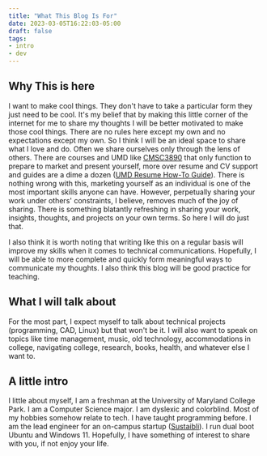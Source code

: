 ```yaml
---
title: "What This Blog Is For"
date: 2023-03-05T16:22:03-05:00
draft: false
tags:
- intro
- dev
---
```


## Why This is here

I want to make cool things. They don't have to take a particular form they just need to be cool. It's my belief that by making this little corner of the internet for me to share my thoughts I will be better motivated to make those cool things. There are no rules here except my own and no expectations except my own. So I think I will be an ideal space to share what I love and do. Often we share ourselves only through the lens of others. There are courses and UMD like [CMSC3890](https://github.com/UMD-CS-STICs/389Ospring18) that only function to prepare to market and present yourself, more over resume and CV support and guides are a dime a dozen ([UMD Resume How-To Guide](https://careers.umd.edu/find-jobs-internships/resumes-cover-letters/resume-how-to-guide)). There is nothing wrong with this, marketing yourself as an individual is one of the most important skills anyone can have. However, perpetually sharing your work under others' constraints, I believe, removes much of the joy of sharing. There is something blatantly refreshing in sharing your work, insights, thoughts, and projects on your own terms. So here I will do just that.

I also think it is worth noting that writing like this on a regular basis will improve my skills when it comes to technical communications. Hopefully, I will be able to more complete and quickly form meaningful ways to communicate my thoughts. I also think this blog will be good practice for teaching.

## What I will talk about

For the most part, I expect myself to talk about technical projects (programming, CAD, Linux) but that won't be it. I will also want to speak on topics like time management, music, old technology, accommodations in college, navigating college, research, books, health, and whatever else I want to. 

## A little intro

I little about myself, I am a freshman at the University of Maryland College Park. I am a Computer Science major. I am dyslexic and colorblind. Most of my hobbies somehow relate to tech. I have taught programming before. I am the lead engineer for an on-campus startup ([Sustaibli](http://sustainabli.us/)). I run dual boot Ubuntu and Windows 11. Hopefully, I have something of interest to share with you, if not enjoy your life. 



